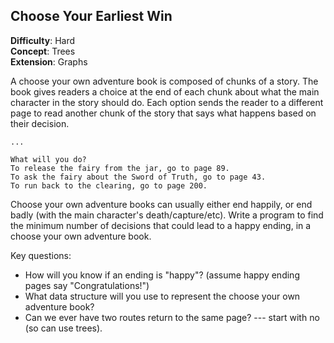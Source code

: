 ## Choose Your Earliest Win

**Difficulty**: Hard  
**Concept**: Trees  
**Extension**: Graphs

A choose your own adventure book is composed of chunks of a story.   The book gives readers a choice at the end of each chunk about what the main character in the story should do.  Each option sends the reader to a different page to read another chunk of the story that says what happens based on their decision.

```
...

What will you do?
To release the fairy from the jar, go to page 89.
To ask the fairy about the Sword of Truth, go to page 43.
To run back to the clearing, go to page 200.
```

Choose your own adventure books can usually either end happily, or end badly (with the main character's death/capture/etc).  Write a program to find the minimum number of decisions that could lead to a happy ending, in a choose your own adventure book.  

Key questions: 
* How will you know if an ending is "happy"? (assume happy ending pages say "Congratulations!")
* What data structure will you use to represent the choose your own adventure book?  
* Can we ever have two routes return to the same page?  --- start with no (so can use trees).
